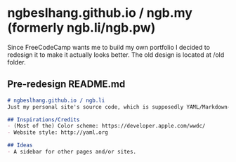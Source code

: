 # ngbeslhang.github.io / ngb.my (formerly ngb.li/ngb.pw)
Since FreeCodeCamp wants me to build my own portfolio I decided to redesign it to make it actually looks better. The old design is located at /old folder.

## Pre-redesign README.md
```md
# ngbeslhang.github.io / ngb.li
Just my personal site's source code, which is supposedly YAML/Markdown-esque. The entire site includes the index HTML file and a CSS file (obviously) which also contains part of Roboto Mono CSS `@font-face` directly from Google Fonts' generated code. The entire site is licensed under MIT License so feel free to use it as template etc.

## Inspirations/Credits
- (Most of the) Color scheme: https://developer.apple.com/wwdc/
- Website style: http://yaml.org

## Ideas
- A sidebar for other pages and/or sites.
```
